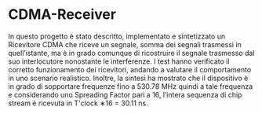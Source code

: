 # CDMA-Receiver
In questo progetto è stato descritto, implementato e sintetizzato un Ricevitore CDMA che
riceve un segnale, somma dei segnali trasmessi in quell’istante, ma è in grado comunque di
ricostruire il segnale trasmesso dal suo interlocutore nonostante le interferenze. I test hanno
verificato il corretto funzionamento dei ricevitori, andando a valutare il comportamento in uno
scenario realistico. Inoltre, la sintesi ha mostrato che il dispositivo è in grado di sopportare
frequenze fino a 530.78 MHz quindi a tale frequenza e considerando uno Spreading Factor pari
a 16, l’intera sequenza di chip stream è ricevuta in T'clock ∗16 = 30.11 ns.
